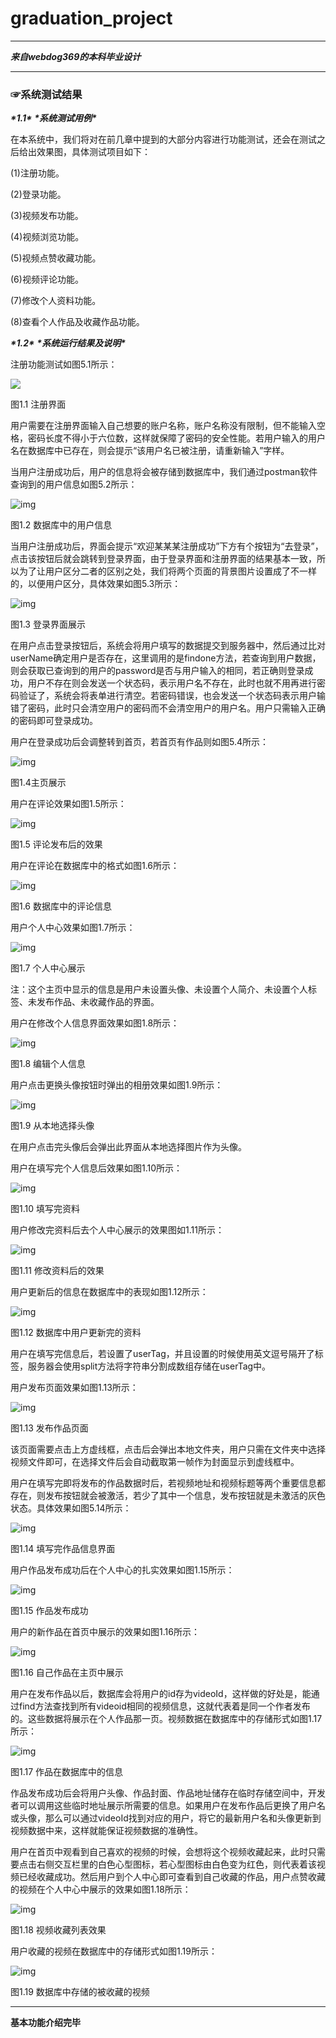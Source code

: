 # graduation_project

---

***来自webdog369的本科毕业设计***

----

### ☞系统测试结果

***\*1.1\****  ***\*系统测试用例\****

在本系统中，我们将对在前几章中提到的大部分内容进行功能测试，还会在测试之后给出效果图，具体测试项目如下：

(1)注册功能。

(2)登录功能。

(3)视频发布功能。

(4)视频浏览功能。

(5)视频点赞收藏功能。

(6)视频评论功能。

(7)修改个人资料功能。

(8)查看个人作品及收藏作品功能。

 

***\*1.2\****  ***\*系统运行结果及说明\****

注册功能测试如图5.1所示：

 

<image src="./md-images/wps1.jpg"></image>

 

图1.1 注册界面

 

用户需要在注册界面输入自己想要的账户名称，账户名称没有限制，但不能输入空格，密码长度不得小于六位数，这样就保障了密码的安全性能。若用户输入的用户名在数据库中已存在，则会提示“该用户名已被注册，请重新输入”字样。

当用户注册成功后，用户的信息将会被存储到数据库中，我们通过postman软件查询到的用户信息如图5.2所示：

 

![img](file:///C:\Users\Hasee\AppData\Local\Temp\ksohtml51236\wps2.jpg) 

图1.2 数据库中的用户信息

 

当用户注册成功后，界面会提示“欢迎某某某注册成功”下方有个按钮为“去登录”，点击该按钮后就会跳转到登录界面，由于登录界面和注册界面的结果基本一致，所以为了让用户区分二者的区别之处，我们将两个页面的背景图片设置成了不一样的，以便用户区分，具体效果如图5.3所示：

 

![img](file:///C:\Users\Hasee\AppData\Local\Temp\ksohtml51236\wps3.jpg) 

 

图1.3 登录界面展示

 

在用户点击登录按钮后，系统会将用户填写的数据提交到服务器中，然后通过比对userName确定用户是否存在，这里调用的是findone方法，若查询到用户数据，则会获取已查询到的用户的password是否与用户输入的相同，若正确则登录成功，用户不存在则会发送一个状态码，表示用户名不存在，此时也就不用再进行密码验证了，系统会将表单进行清空。若密码错误，也会发送一个状态码表示用户输错了密码，此时只会清空用户的密码而不会清空用户的用户名。用户只需输入正确的密码即可登录成功。

用户在登录成功后会调整转到首页，若首页有作品则如图5.4所示：

![img](file:///C:\Users\Hasee\AppData\Local\Temp\ksohtml51236\wps4.jpg) 

 

图1.4主页展示

用户在评论效果如图1.5所示：

 

![img](file:///C:\Users\Hasee\AppData\Local\Temp\ksohtml51236\wps5.jpg) 

 

图1.5 评论发布后的效果

 

用户在评论在数据库中的格式如图1.6所示：

![img](file:///C:\Users\Hasee\AppData\Local\Temp\ksohtml51236\wps6.jpg) 

 

图1.6 数据库中的评论信息

 

用户个人中心效果如图1.7所示：

 

![img](file:///C:\Users\Hasee\AppData\Local\Temp\ksohtml51236\wps7.jpg) 

 

图1.7 个人中心展示

 

注：这个主页中显示的信息是用户未设置头像、未设置个人简介、未设置个人标签、未发布作品、未收藏作品的界面。

用户在修改个人信息界面效果如图1.8所示：

![img](file:///C:\Users\Hasee\AppData\Local\Temp\ksohtml51236\wps8.jpg) 

 

图1.8 编辑个人信息

 

用户点击更换头像按钮时弹出的相册效果如图1.9所示：

 

![img](file:///C:\Users\Hasee\AppData\Local\Temp\ksohtml51236\wps9.jpg) 

图1.9 从本地选择头像

 

在用户点击完头像后会弹出此界面从本地选择图片作为头像。

用户在填写完个人信息后效果如图1.10所示：

![img](file:///C:\Users\Hasee\AppData\Local\Temp\ksohtml51236\wps10.jpg) 

 

图1.10 填写完资料

 

用户修改完资料后去个人中心展示的效果图如1.11所示：

 

![img](file:///C:\Users\Hasee\AppData\Local\Temp\ksohtml51236\wps11.jpg) 

 

图1.11 修改资料后的效果

 

用户更新后的信息在数据库中的表现如图1.12所示：

![img](file:///C:\Users\Hasee\AppData\Local\Temp\ksohtml51236\wps12.jpg) 

图1.12 数据库中用户更新完的资料

 

用户在填写完信息后，若设置了userTag，并且设置的时候使用英文逗号隔开了标签，服务器会使用split方法将字符串分割成数组存储在userTag中。

用户发布页面效果如图1.13所示：

 

![img](file:///C:\Users\Hasee\AppData\Local\Temp\ksohtml51236\wps13.jpg) 

 

图1.13 发布作品页面

 

该页面需要点击上方虚线框，点击后会弹出本地文件夹，用户只需在文件夹中选择视频文件即可，在选择文件后会自动截取第一帧作为封面显示到虚线框中。

用户在填写完即将发布的作品数据时后，若视频地址和视频标题等两个重要信息都存在，则发布按钮就会被激活，若少了其中一个信息，发布按钮就是未激活的灰色状态。具体效果如图5.14所示：

![img](file:///C:\Users\Hasee\AppData\Local\Temp\ksohtml51236\wps14.jpg) 

 

图1.14 填写完作品信息界面

 

用户作品发布成功后在个人中心的扎实效果如图1.15所示：

 

![img](file:///C:\Users\Hasee\AppData\Local\Temp\ksohtml51236\wps15.jpg) 

 

图1.15 作品发布成功

 

 

用户的新作品在首页中展示的效果如图1.16所示：

 

![img](file:///C:\Users\Hasee\AppData\Local\Temp\ksohtml51236\wps16.jpg) 

 

图1.16 自己作品在主页中展示

 

用户在发布作品以后，数据库会将用户的id存为videoId，这样做的好处是，能通过find方法查找到所有videoid相同的视频信息，这就代表着是同一个作者发布的。这些数据将展示在个人作品那一页。视频数据在数据库中的存储形式如图1.17所示：

 

![img](file:///C:\Users\Hasee\AppData\Local\Temp\ksohtml51236\wps17.jpg) 

 

图1.17 作品在数据库中的信息

 

作品发布成功后会将用户头像、作品封面、作品地址储存在临时存储空间中，开发者可以调用这些临时地址展示所需要的信息。如果用户在发布作品后更换了用户名或头像，那么可以通过videoId找到对应的用户，将它的最新用户名和头像更新到视频数据中来，这样就能保证视频数据的准确性。

用户在首页中观看到自己喜欢的视频的时候，会想将这个视频收藏起来，此时只需要点击右侧交互栏里的白色心型图标，若心型图标由白色变为红色，则代表着该视频已经收藏成功。然后用户到个人中心即可查看到自己收藏的作品，用户点赞收藏的视频在个人中心中展示的效果如图1.18所示：

 

![img](file:///C:\Users\Hasee\AppData\Local\Temp\ksohtml51236\wps18.jpg) 

 

图1.18 视频收藏列表效果

 

用户收藏的视频在数据库中的存储形式如图1.19所示：

 

![img](file:///C:\Users\Hasee\AppData\Local\Temp\ksohtml51236\wps19.jpg) 

 

图1.19 数据库中存储的被收藏的视频

---

**基本功能介绍完毕**